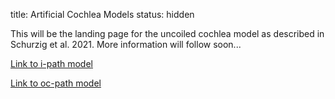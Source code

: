 title: Artificial Cochlea Models
status: hidden

This will be the landing page for the uncoiled cochlea model as described in Schurzig et al. 2021. More information will follow soon...


[Link to i-path model](01_workgroups/cas/methods/cochlearmodelling/uncoiled_st_ipath.zip)


[Link to oc-path model](01_workgroups/cas/methods/cochlearmodelling/uncoiled_st_ocpath.zip)

